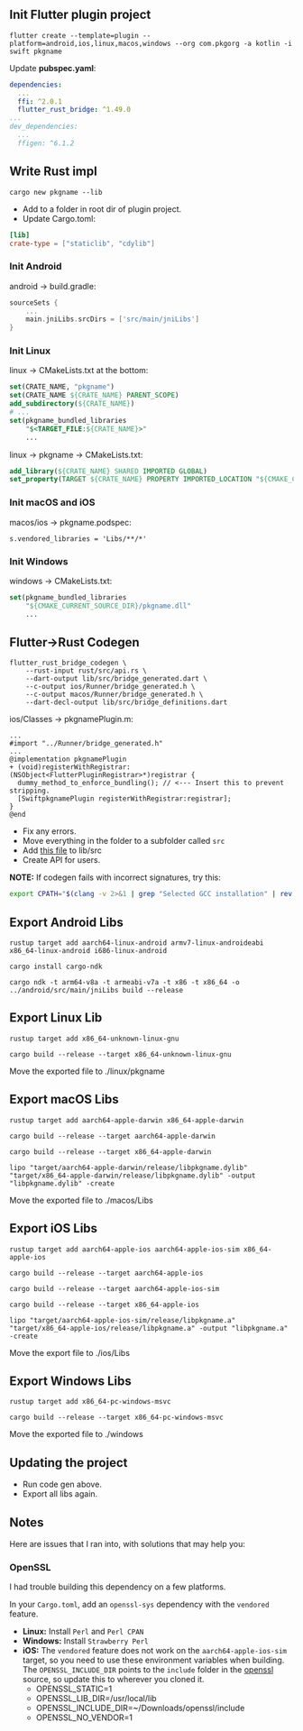 ## Init Flutter plugin project
```
flutter create --template=plugin --platform=android,ios,linux,macos,windows --org com.pkgorg -a kotlin -i swift pkgname
```
Update **pubspec.yaml**:
```yaml
dependencies:
  ...
  ffi: ^2.0.1
  flutter_rust_bridge: ^1.49.0
...
dev_dependencies:
  ...
  ffigen: ^6.1.2
```

## Write Rust impl
```
cargo new pkgname --lib
```
- Add to a folder in root dir of plugin project.
- Update Cargo.toml:
```toml
[lib]
crate-type = ["staticlib", "cdylib"]
```

### Init Android
android -> build.gradle:
```gradle
sourceSets {
    ...
    main.jniLibs.srcDirs = ['src/main/jniLibs']
}
```

### Init Linux
linux -> CMakeLists.txt at the bottom:
```cmake
set(CRATE_NAME, "pkgname")
set(CRATE_NAME ${CRATE_NAME} PARENT_SCOPE)
add_subdirectory(${CRATE_NAME})
# ...
set(pkgname_bundled_libraries
    "$<TARGET_FILE:${CRATE_NAME}>"
    ...
```
linux -> pkgname -> CMakeLists.txt:
```cmake
add_library(${CRATE_NAME} SHARED IMPORTED GLOBAL)
set_property(TARGET ${CRATE_NAME} PROPERTY IMPORTED_LOCATION "${CMAKE_CURRENT_SOURCE_DIR}/libpkgname.so")
```

### Init macOS and iOS
macos/ios -> pkgname.podspec:
```podspec
s.vendored_libraries = 'Libs/**/*'
```

### Init Windows
windows -> CMakeLists.txt:
```cmake
set(pkgname_bundled_libraries
    "${CMAKE_CURRENT_SOURCE_DIR}/pkgname.dll"
    ...
```

## Flutter->Rust Codegen
```
flutter_rust_bridge_codegen \
    --rust-input rust/src/api.rs \
    --dart-output lib/src/bridge_generated.dart \
    --c-output ios/Runner/bridge_generated.h \
    --c-output macos/Runner/bridge_generated.h \
    --dart-decl-output lib/src/bridge_definitions.dart
```
ios/Classes -> pkgnamePlugin.m:
```objc
...
#import "../Runner/bridge_generated.h"
...
@implementation pkgnamePlugin
+ (void)registerWithRegistrar:(NSObject<FlutterPluginRegistrar>*)registrar {
  dummy_method_to_enforce_bundling(); // <--- Insert this to prevent stripping.
  [SwiftpkgnamePlugin registerWithRegistrar:registrar];
}
@end
```
- Fix any errors.
- Move everything in the folder to a subfolder called ``src``
- Add [this file](https://raw.githubusercontent.com/Desdaemon/flutter_rust_bridge_template/main/lib/ffi.dart) to lib/src
- Create API for users.

**NOTE:** If codegen fails with incorrect signatures, try this:
```sh 
export CPATH="$(clang -v 2>&1 | grep "Selected GCC installation" | rev | cut -d' ' -f1 | rev)/include"
```

## Export Android Libs
```
rustup target add aarch64-linux-android armv7-linux-androideabi x86_64-linux-android i686-linux-android
```
```
cargo install cargo-ndk
```
```
cargo ndk -t arm64-v8a -t armeabi-v7a -t x86 -t x86_64 -o ../android/src/main/jniLibs build --release
```

## Export Linux Lib
```
rustup target add x86_64-unknown-linux-gnu
```
```
cargo build --release --target x86_64-unknown-linux-gnu
```
Move the exported file to ./linux/pkgname

## Export macOS Libs
```
rustup target add aarch64-apple-darwin x86_64-apple-darwin
```
```
cargo build --release --target aarch64-apple-darwin
```
```
cargo build --release --target x86_64-apple-darwin
```
```
lipo "target/aarch64-apple-darwin/release/libpkgname.dylib" "target/x86_64-apple-darwin/release/libpkgname.dylib" -output "libpkgname.dylib" -create
```
Move the exported file to ./macos/Libs

## Export iOS Libs
```
rustup target add aarch64-apple-ios aarch64-apple-ios-sim x86_64-apple-ios
```
```
cargo build --release --target aarch64-apple-ios
```
```
cargo build --release --target aarch64-apple-ios-sim
```
```
cargo build --release --target x86_64-apple-ios
```
```
lipo "target/aarch64-apple-ios-sim/release/libpkgname.a" "target/x86_64-apple-ios/release/libpkgname.a" -output "libpkgname.a" -create
```
Move the export file to ./ios/Libs

## Export Windows Libs
```
rustup target add x86_64-pc-windows-msvc
```
```
cargo build --release --target x86_64-pc-windows-msvc
```
Move the exported file to ./windows

## Updating the project
- Run code gen above.
- Export all libs again.

## Notes
Here are issues that I ran into, with solutions that may help you:

### OpenSSL
I had trouble building this dependency on a few platforms.

In your ``Cargo.toml``, add an ``openssl-sys`` dependency with the ``vendored`` feature.

- **Linux:** Install ``Perl`` and ``Perl CPAN``
- **Windows:** Install ``Strawberry Perl``
- **iOS:** The ``vendored`` feature does not work on the ``aarch64-apple-ios-sim`` target, so you need to use these environment variables when building. The ``OPENSSL_INCLUDE_DIR`` points to the ``include`` folder in the [openssl](https://github.com/openssl/openssl) source, so update this to wherever you cloned it.
  - OPENSSL_STATIC=1
  - OPENSSL_LIB_DIR=/usr/local/lib
  - OPENSSL_INCLUDE_DIR=~/Downloads/openssl/include
  - OPENSSL_NO_VENDOR=1
